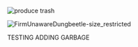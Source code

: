 ![produce trash](https://github.com/LindseyB/dummy/workflows/produce%20trash/badge.svg)

![FirmUnawareDungbeetle-size_restricted](https://user-images.githubusercontent.com/33750/84051448-2ed5ef80-a97d-11ea-9ad7-dd5366cf2ca9.gif)


TESTING ADDING GARBAGE
